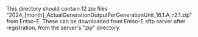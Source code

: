 This directory should contain 12 zip files "2024_[month]_ActualGenerationOutputPerGenerationUnit_16.1.A_r2.1.zip" from Entso-E. These can be downloaded from Entso-E sftp server after registration, from the server's "zip" directory.